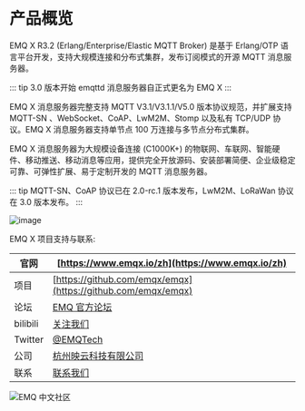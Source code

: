 # 产品概览

EMQ X R3.2 (Erlang/Enterprise/Elastic MQTT Broker) 是基于 Erlang/OTP 语言平台开发，支持大规模连接和分布式集群，发布订阅模式的开源 MQTT 消息服务器。

::: tip
3.0 版本开始 emqttd 消息服务器自正式更名为 EMQ X
:::

EMQ X 消息服务器完整支持 MQTT V3.1/V3.1.1/V5.0 版本协议规范，并扩展支持 MQTT-SN 、WebSocket、CoAP、LwM2M、Stomp 以及私有 TCP/UDP 协议。EMQ X 消息服务器支持单节点 100 万连接与多节点分布式集群。

EMQ X 消息服务器为大规模设备连接 (C1000K+) 的物联网、车联网、智能硬件、移动推送、移动消息等应用，提供完全开放源码、安装部署简便、企业级稳定可靠、可弹性扩展、易于定制开发的 MQTT 消息服务器。

::: tip
MQTT-SN、CoAP 协议已在 2.0-rc.1 版本发布，LwM2M、LoRaWan 协议在 3.0 版本发布。
:::

![image](./_static/images/emqtt.png)



EMQ X 项目支持与联系:

| 官网     | [https://www.emqx.io/zh](https://www.emqx.io/zh)             |
| -------- | ------------------------------------------------------------ |
| 项目     | [https://github.com/emqx/emqx](https://github.com/emqx/emqx) |
| 论坛     | [EMQ 官方论坛](https://askemq.com/c/emqx/5)                  |
| bilibili | [关注我们](https://space.bilibili.com/522222081)             |
| Twitter  | [@EMQTech](https://twitter.com/EMQTech)                      |
| 公司     | [杭州映云科技有限公司](https://www.emqx.com/zh/about)        |
| 联系     | [联系我们](https://www.emqx.com/zh/contact)                  |

![EMQ 中文社区](https://assets.emqx.com/images/bd306cac54ff7d20cf7e1ff9b39c639a.png?imageMogr2/thumbnail/200x)

